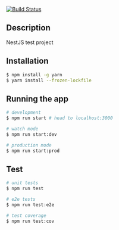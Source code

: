 [![Build Status](https://travis-ci.org/killzoner/nest-game.svg?branch=master)](https://travis-ci.org/killzoner/nest-game) 

## Description

NestJS test project

## Installation

```bash
$ npm install -g yarn
$ yarn install --frozen-lockfile
```

## Running the app

```bash
# development
$ npm run start # head to localhost:3000

# watch mode
$ npm run start:dev

# production mode
$ npm run start:prod
```

## Test

```bash
# unit tests
$ npm run test

# e2e tests
$ npm run test:e2e

# test coverage
$ npm run test:cov
```
